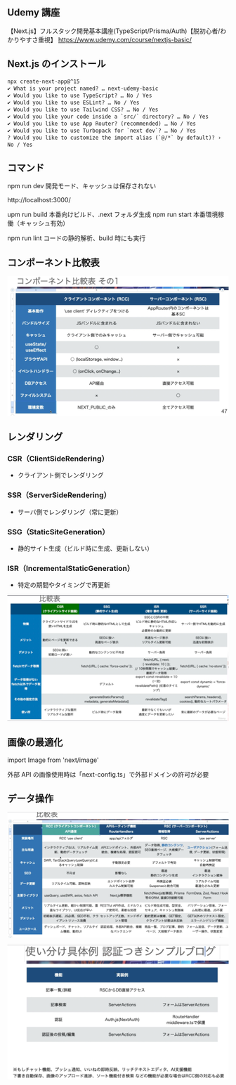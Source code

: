 ## Udemy 講座

【Next.js】フルスタック開発基本講座(TypeScript/Prisma/Auth)【脱初心者/わかりやすさ重視】
https://www.udemy.com/course/nextjs-basic/

## Next.js のインストール

```
npx create-next-app@^15
✔ What is your project named? … next-udemy-basic
✔ Would you like to use TypeScript? … No / Yes
✔ Would you like to use ESLint? … No / Yes
✔ Would you like to use Tailwind CSS? … No / Yes
✔ Would you like your code inside a `src/` directory? … No / Yes
✔ Would you like to use App Router? (recommended) … No / Yes
✔ Would you like to use Turbopack for `next dev`? … No / Yes
? Would you like to customize the import alias (`@/*` by default)? › No / Yes
```

## コマンド

npm run dev
開発モード、キャッシュは保存されない

http://localhost:3000/

upm run build
本番向けビルド、.next フォルダ生成
npm run start
本番環境稼働（キャッシュ有効）

npm run lint
コードの静的解析、build 時にも実行

## コンポーネント比較表

![client_server_comparison](https://github.com/shimobayashi-growers/next-udemy-basic/blob/main/public/client_server_%20comparison.png)

## レンダリング

### CSR（ClientSideRendering）

- クライアント側でレンダリング

### SSR（ServerSideRendering）

- サーバ側でレンダリング（常に更新）

### SSG（StaticSiteGeneration）

- 静的サイト生成（ビルド時に生成、更新しない）

### ISR（IncrementalStaticGeneration）

- 特定の期間やタイミングで再更新

![csr-ssr-ssg-isr](https://github.com/shimobayashi-growers/next-udemy-basic/blob/main/public/csr-ssr-ssg-isr.png)

## 画像の最適化

import Image from 'next/image'

外部 API の画像使用時は「next-config.ts」で外部ドメインの許可が必要

## データ操作

![data-crud](https://github.com/shimobayashi-growers/next-udemy-basic/blob/main/public/data-crud.png)

![crud-blog-sample](https://github.com/shimobayashi-growers/next-udemy-basic/blob/main/public/crud-blog-sample.png)
